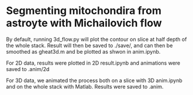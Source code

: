 # Segmenting mitochondira from astroyte with Michailovich flow

By default, running 3d_flow.py will plot the contour on slice at half depth of the whole stack.
Result will then be saved to ./save/, and can then be smoothed as gheat3d.m and be plotted as shwon in anim.ipynb.




For 2D data, results were plotted in 2D result.ipynb and animations were saved to .anim/2d

For 3D data, we animated the process both on a slice with 3D anim.ipynb and on the whole stack with Matlab. Results were saved to .anim.

